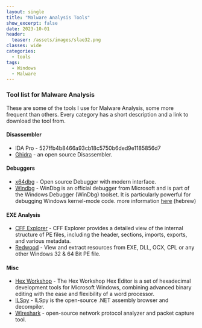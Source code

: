 ```yaml
---
layout: single
title: "Malware Analysis Tools"
show_excerpt: false
date: 2023-10-01
header:
  teaser: /assets/images/slae32.png
classes: wide
categories:
  - tools
tags:
  - Windows
  - Malware
---
```


### Tool list for Malware Analysis
These are some of the tools I use for Malware Analysis, some more frequent than others.
Every category has a short description and a link to download the tool from.

#### Disassembler
- IDA Pro - 527ffb4b8466a93cb18c5750b6ded9e1185856d7
- [Ghidra](https://github.com/NationalSecurityAgency/ghidra) - an open source Disassembler.

#### Debuggers
- [x64dbg](https://x64dbg.com/) - Open source Debugger with modern interface.
- [Windbg](https://learn.microsoft.com/en-us/windows-hardware/drivers/debugger/debugger-download-tools) -  WinDbg is an official debugger from Microsoft and is part of the Windows Debugger (WinDbg) toolset.
It is particularly powerful for debugging Windows kernel-mode code. more information [here](https://www.digitalwhisper.co.il/files/Zines/0x35/DW53-3-WinDbg.pdf) (hebrew)

#### EXE Analysis
- [CFF Explorer](https://ntcore.com/?page_id=388) - CFF Explorer provides a detailed view of the internal structure of PE files, including the header, sections, imports, exports, and various metadata.
- [Redwood](https://the-sz.com/products/redwood/) - View and extract resources from EXE, DLL, OCX, CPL or any other Windows 32 & 64 Bit PE file.

#### Misc
- [Hex Workshop](http://www.hexworkshop.com/) - The Hex Workshop Hex Editor is a set of hexadecimal development tools for Microsoft Windows, combining advanced binary editing with the ease and flexibility of a word processor.
- [ILSpy](https://github.com/icsharpcode/ILSpy/) - ILSpy is the open-source .NET assembly browser and decompiler.
- [Wireshark](https://www.wireshark.org/) -  open-source network protocol analyzer and packet capture tool.
